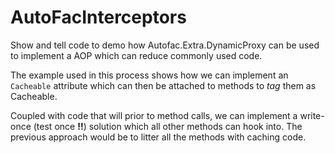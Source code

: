 # AutoFacInterceptors
Show and tell code to demo how Autofac.Extra.DynamicProxy can be used to implement a AOP which can reduce commonly used code.

The example used in this process shows how we can implement an `Cacheable` attribute which can then be attached to methods to *tag* them as Cacheable.

Coupled with code that will prior to method calls, we can implement a write-once (test once __!!__) solution which all other methods can hook into. The previous approach would be to litter all the methods with caching code.

